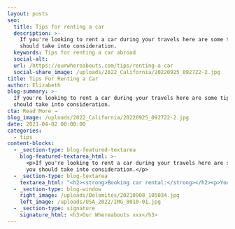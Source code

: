 ```yaml
---
layout: posts
seo:
  title: Tips for renting a car
  description: >-
    If you're looking to rent a car during your travels here are some tips you
    should take into consideration.
  keywords: Tips for renting a car abroad
  social-alt:
  url: /https://ourwhereabouts.com/tips/renting-a-car
  social-share_image: /uploads/2022_California/20220925_092722-2.jpg
title: Tips For Renting a Car
author: Elizabeth
blog-summary: >-
  If you're looking to rent a car during your travels here are some tips you
  should take into consideration.
cta: Read More →
blog_image: /uploads/2022_California/20220925_092722-2.jpg
date: 2021-04-02 00:00:00
categories:
  - tips
content-blocks:
  - _section-type: blog-featured-textarea
    blog-featured-textarea_html: >-
      <p>If you're looking to rent a car during your travels here are some tips
      you should take into consideration.</p>
  - _section-type: blog-textarea
    textarea_html: "<h2><strong>Booking car rental:</strong></h2><p>You should rent the car as early as possible, prices go up as you get closer to the date of travel.</p><p>\_</p><h2><strong>Automatic vehicle VS. Manual vehicle:</strong></h2><p>It should be taken into account that an automatic vehicle costs much more than a manual vehicle, sometimes twice the amount., Yet, driving through the mountains manually is not always easy for those who are either inexperienced or uncomfortable with the manual. Take that into consideration.</p><p>\_</p><h2><strong>Car type:</strong></h2><p>You do not necessarily get the car you order but of a similar class. What do I mean? For example, we ordered a FIAT PANDA but we got a DACIA, a set of similar vehicles of the same size but it is not the car we ordered. That's how it is at car rental agencies.</p><p>\_</p><h2><strong>Pay attention to the car insurance you do:</strong></h2><p>It is important that you have insurance to cancel the deductible - either when you sign the rental forms or when you do travel insurance abroad because it can sometimes cost a lot of money.</p><p>Pay attention to the exact times you take the vehicle and return it because they can charge you extra money.</p><p>\_</p><h2><strong>Gas:</strong></h2><p>Make sure to demand to return the car with a <strong>full fuel tank</strong>, because the rental company will charge you a lot of money for the fuel if they fill it up.<strong> You better do it</strong>.</p><p>\_</p><p>\_</p><h2><strong>Photograph the car:</strong></h2><p>When you receive the car, photograph it, and videotape it, from all angles. Pay attention to</p><p>any scratches, dents, or anything out of the ordinary. Immediately and tell the agent dealing with the vehicle. Taking both videos and photos is for your proof, otherwise the insurance company can blame you for things you did not do thereby charging you for damages.</p><p>Before driving off with your rental, inspect the trunk/boot for your emergency kit in case of a puncture - tire jack, tire iron that fits the lug nuts, spare tire with air in it, to replace a wheel</p><p>\_</p><p>In addition, make sure that you know how to <strong>operate the vehicle so slide into the drivers seat and test all car controls . </strong>It sounds silly but you will thank me in your heart. Driving an unfamiliar car is already a distraction, therefore you should make sure you’re all set and ready to focus on the road. Last but not least, know which fuel your car rental requires</p><p>\_</p><h2><strong>Drivers License:</strong></h2><p>Please note that you are to bring a valid driving license or an international license. Please note that you <strong>must</strong> have the credit card with which you made the booking of the vehicle otherwise it can cause you problems.</p>"
  - _section-type: blog-window
    right_image: /uploads/Dolomites/20210908_105034.jpg
    left_image: /uploads/USA_2022/IMG_8010-01.jpg
  - _section-type: signature
    signature_html: <h3>Our Whereabouts xxx</h3>
---
```

